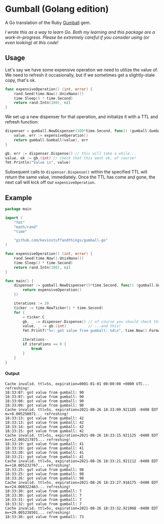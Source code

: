 # Gumball (Golang edition)

A Go translation of the Ruby [Gumball](https://github.com/kevinstuffandthings/gumball) gem.

_I wrote this as a way to learn Go. Both my learning and this package are a work-in-progress. Please be extremely careful if you consider
using (or even looking) at this code!_

## Usage
Let's say we have some expensive operation we need to utilize the value of. We need to refresh it occasionally, but if we sometimes get a
slightly-stale copy, that's ok.

```go
func expensiveOperation() (int, error) {
    rand.Seed(time.Now().UnixNano())
    time.Sleep(5 * time.Second)
    return rand.Intn(100), nil
}
```

We set up a new dispenser for that operation, and initialize it with a TTL and refresh function:

```go
dispenser = gumball.NewDispenser(300*time.Second, func() (gumball.Gumball, error) {
    value, err := expensiveOperation()
    return gumball.Gumball(value), err
}

gb, err := dispenser.Dispense() // this will take a while...
value, ok := gb.(int) // check that this went ok, of course!
fmt.Println("Value is", value)
```

Subsequent calls to `dispenser.Dispense()` within the specified TTL will return the same value, immediately.
Once the TTL has come and gone, the next call will kick off our `expensiveOperation`.

## Example
```go
package main

import (
	"fmt"
	"math/rand"
	"time"

	"github.com/kevinstuffandthings/gumball-go"
)

func expensiveOperation() (int, error) {
	rand.Seed(time.Now().UnixNano())
	time.Sleep(3 * time.Second)
	return rand.Intn(100), nil
}

func main() {
	dispenser := gumball.NewDispenser(5*time.Second, func() (gumball.Gumball, error) {
		return expensiveOperation()
	})

	iterations := 20
	ticker := time.NewTicker(1 * time.Second)
	for {
		<-ticker.C
		gb, _ := dispenser.Dispense() // of course you should check this...
		value, _ := gb.(int)          // ...and this!
		fmt.Printf("%v: got value from gumball: %d\n", time.Now().Format("15:04:05"), value)

		iterations--
		if iterations == 0 {
			break
		}
	}
}
```

#### Output
```
Cache invalid. ttl=5s, expiration=0001-01-01 00:00:00 +0000 UTC... refreshing!
18:33:07: got value from gumball: 90
18:33:07: got value from gumball: 90
18:33:08: got value from gumball: 90
18:33:09: got value from gumball: 90
Cache invalid. ttl=5s, expiration=2021-08-26 18:33:09.921185 -0400 EDT m=+6.005250071... refreshing!
18:33:13: got value from gumball: 42
18:33:13: got value from gumball: 42
18:33:14: got value from gumball: 42
18:33:15: got value from gumball: 42
Cache invalid. ttl=5s, expiration=2021-08-26 18:33:15.921125 -0400 EDT m=+12.005217875... refreshing!
18:33:19: got value from gumball: 41
18:33:19: got value from gumball: 41
18:33:20: got value from gumball: 41
18:33:21: got value from gumball: 41
Cache invalid. ttl=5s, expiration=2021-08-26 18:33:21.921112 -0400 EDT m=+18.005232767... refreshing!
18:33:25: got value from gumball: 98
18:33:25: got value from gumball: 98
18:33:26: got value from gumball: 98
Cache invalid. ttl=5s, expiration=2021-08-26 18:33:27.916175 -0400 EDT m=+24.000322463... refreshing!
18:33:30: got value from gumball: 7
18:33:30: got value from gumball: 7
18:33:31: got value from gumball: 7
18:33:32: got value from gumball: 7
Cache invalid. ttl=5s, expiration=2021-08-26 18:33:32.921068 -0400 EDT m=+29.005238501... refreshing!
18:33:36: got value from gumball: 73
```
